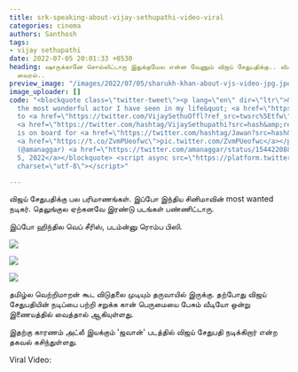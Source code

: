 ```yaml
---
title: srk-speaking-about-vijay-sethupathi-video-viral
categories: cinema
authors: Santhosh
tags:
- vijay sethupathi
date: 2022-07-05 20:01:33 +0530
heading: ஷாருக்கானே சொல்லிட்டாரு இதுக்குமேல என்ன வேணும் விஜய் சேதுபதிக்கு.. வீடியோ
  வைரல்..
preview_image: "/images/2022/07/05/sharukh-khan-about-vjs-video-jpg.jpeg"
image_uploader: []
code: "<blockquote class=\"twitter-tweet\"><p lang=\"en\" dir=\"ltr\">&quot;You are
  the most wonderful actor I have seen in my life&quot; <a href=\"https://twitter.com/iamsrk?ref_src=twsrc%5Etfw\">@IAMSRK</a>
  to <a href=\"https://twitter.com/VijaySethuOffl?ref_src=twsrc%5Etfw\">@VijaySethuOffl</a><br><br>Now
  <a href=\"https://twitter.com/hashtag/VijaySethupathi?src=hash&amp;ref_src=twsrc%5Etfw\">#VijaySethupathi</a>
  is on board for <a href=\"https://twitter.com/hashtag/Jawan?src=hash&amp;ref_src=twsrc%5Etfw\">#Jawan</a>\U0001F525<br><br>
  <a href=\"https://t.co/ZvmPUeofwc\">pic.twitter.com/ZvmPUeofwc</a></p>&mdash; Aman
  (@amanaggar) <a href=\"https://twitter.com/amanaggar/status/1544220887510986752?ref_src=twsrc%5Etfw\">July
  5, 2022</a></blockquote> <script async src=\"https://platform.twitter.com/widgets.js\"
  charset=\"utf-8\"></script>"

---
```

விஜய் சேதுபதிக்கு பல பரிமாணங்கள். இப்போ இந்திய சினிமாவின் most wanted நடிகர். தெலுங்குல ஏற்கனவே இரண்டு படங்கள் பண்ணிட்டாரு.

இப்போ ஹிந்தில வெப் சீரிஸ், படம்ன்னு ரொம்ப பிஸி.

![](/images/2022/07/05/vjs-sharukh-khan-video-viral-1-jpg.jpeg)

![](/images/2022/07/05/vjs-sharukh-khan-video-viral-jpg.jpeg)

![](/images/2022/07/05/vjs-sharukh-khan-video-viral-2-jpg.jpeg)

தமிழ்ல வெற்றிமாறன் கூட விடுதலை முடியும் தருவாயில் இருக்கு. தற்போது விஜய் சேதுபதியின் நடிப்பை பற்றி சறுக்க கான் பெருமையை பேசும் வீடியோ ஒன்று இணையத்தில் வைத்தால் ஆகியுள்ளது.

இதற்கு காரணம் அட்லீ இயக்கும் 'ஜவான்' படத்தில் விஜய் சேதுபதி நடிக்கிறார் என்ற தகவல் கசிந்துள்ளது.

Viral Video:
